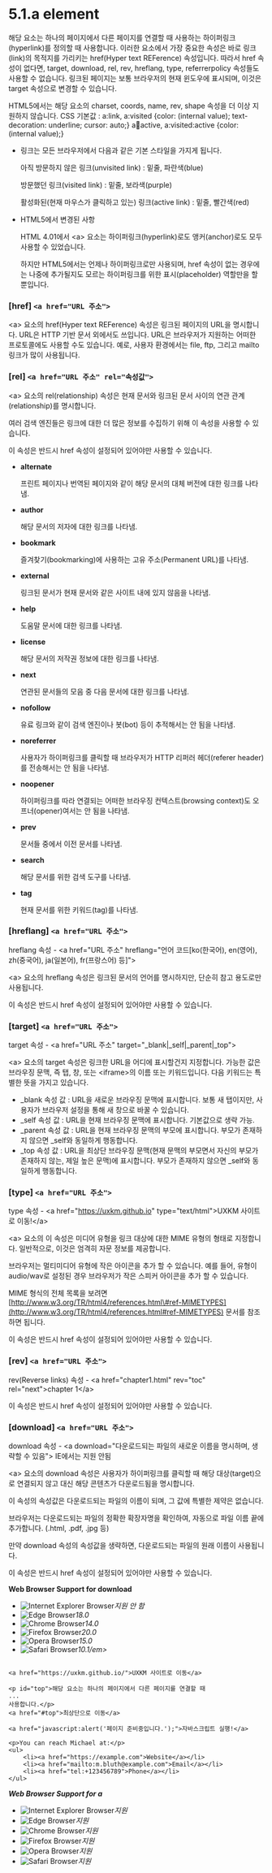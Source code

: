 # 5.1.a element

해당 요소는 하나의 페이지에서 다른 페이지를 연결할 때 사용하는 하이퍼링크\(hyperlink\)를 정의할 때 사용합니다. 이러한  요소에서 가장 중요한 속성은 바로 링크\(link\)의 목적지를 가리키는 href\(Hyper text REFerence\) 속성입니다. 따라서 href 속성이 없다면, target, download, rel, rev, hreflang, type, referrerpolicy 속성들도 사용할 수 없습니다. 링크된 페이지는 보통 브라우저의 현재 윈도우에 표시되며, 이것은 target 속성으로 변경할 수 있습니다.

HTML5에서는 해당 요소의 charset, coords, name, rev, shape 속성을 더 이상 지원하지 않습니다. CSS 기본값 : a:link, a:visited {color: \(internal value\); text-decoration: underline; cursor: auto;} a:link:active, a:visited:active {color: \(internal value\);}

* 링크는 모든 브라우저에서 다음과 같은 기본 스타일을 가지게 됩니다.

  아직 방문하지 않은 링크\(unvisited link\) : 밑줄, 파란색\(blue\)

  방문했던 링크\(visited link\) : 밑줄, 보라색\(purple\)

  활성화된\(현재 마우스가 클릭하고 있는\) 링크\(active link\) : 밑줄, 빨간색\(red\)

* HTML5에서 변경된 사항

  HTML 4.01에서 &lt;a&gt; 요소는 하이퍼링크\(hyperlink\)로도 앵커\(anchor\)로도 모두 사용할 수 있었습니다.

  하지만 HTML5에서는 언제나 하이퍼링크로만 사용되며, href 속성이 없는 경우에는 나중에 추가될지도 모르는 하이퍼링크를 위한 표시\(placeholder\) 역할만을 할 뿐입니다.

### \[href\] `<a href="URL 주소">`

&lt;a&gt; 요소의 href\(Hyper text REFerence\) 속성은 링크된 페이지의 URL을 명시합니다. URL은 HTTP 기반 문서 외에서도 쓰입니다. URL은 브라우저가 지원하는 어떠한 프로토콜에도 사용할 수도 있습니다. 예로, 사용자 환경에서는 file, ftp, 그리고 mailto 링크가 많이 사용됩니다.

### \[rel\] `<a href="URL 주소" rel="속성값">`

&lt;a&gt; 요소의 rel\(relationship\) 속성은 현재 문서와 링크된 문서 사이의 연관 관계\(relationship\)를 명시합니다.

여러 검색 엔진들은 링크에 대한 더 많은 정보를 수집하기 위해 이 속성을 사용할 수 있습니다.

이 속성은 반드시 href 속성이 설정되어 있어야만 사용할 수 있습니다.

* **alternate**

  프린트 페이지나 번역된 페이지와 같이 해당 문서의 대체 버전에 대한 링크를 나타냄.

* **author**

  해당 문서의 저자에 대한 링크를 나타냄.

* **bookmark**

  즐겨찾기\(bookmarking\)에 사용하는 고유 주소\(Permanent URL\)를 나타냄.

* **external**

  링크된 문서가 현재 문서와 같은 사이트 내에 있지 않음을 나타냄.

* **help**

  도움말 문서에 대한 링크를 나타냄.

* **license**

  해당 문서의 저작권 정보에 대한 링크를 나타냄.

* **next**

  연관된 문서들의 모음 중 다음 문서에 대한 링크를 나타냄.

* **nofollow**

  유료 링크와 같이 검색 엔진이나 봇\(bot\) 등이 추적해서는 안 됨을 나타냄.

* **noreferrer**

  사용자가 하이퍼링크를 클릭할 때 브라우저가 HTTP 리퍼러 헤더\(referer header\)를 전송해서는 안 됨을 나타냄.

* **noopener**

  하이퍼링크를 따라 연결되는 어떠한 브라우징 컨텍스트\(browsing context\)도 오프너\(opener\)여서는 안 됨을 나타냄.

* **prev**

  문서들 중에서 이전 문서를 나타냄.

* **search**

  해당 문서를 위한 검색 도구를 나타냄.

* **tag**

  현재 문서를 위한 키워드\(tag\)를 나타냄.

### \[hreflang\] `<a href="URL 주소">`

hreflang 속성 - &lt;a href="URL 주소" hreflang="언어 코드\[ko\(한국어\), en\(영어\), zh\(중국어\), ja\(일본어\), fr\(프랑스어\) 등\]"&gt;

&lt;a&gt; 요소의 hreflang 속성은 링크된 문서의 언어를 명시하지만, 단순히 참고 용도로만 사용됩니다.

이 속성은 반드시 href 속성이 설정되어 있어야만 사용할 수 있습니다.

### \[target\] `<a href="URL 주소">`

target 속성 - &lt;a href="URL 주소" target="\_blank\|\_self\|\_parent\|\_top"&gt;

&lt;a&gt; 요소의 target 속성은 링크한 URL을 어디에 표시할건지 지정합니다. 가능한 값은 브라우징 문맥, 즉 탭, 창, 또는 &lt;iframe&gt;의 이름 또는 키워드입니다. 다음 키워드는 특별한 뜻을 가지고 있습니다.

* \_blank 속성 값 : URL을 새로운 브라우징 문맥에 표시합니다. 보통 새 탭이지만, 사용자가 브라우저 설정을 통해 새 창으로 바꿀 수 있습니다.
* \_self 속성 값 : URL을 현재 브라우징 문맥에 표시합니다. 기본값으로 생략 가능.
* \_parent 속성 값 : URL을 현재 브라우징 문맥의 부모에 표시합니다. 부모가 존재하지 않으면 \_self와 동일하게 행동합니다.
* \_top 속성 값 : URL을 최상단 브라우징 문맥\(현재 문맥의 부모면서 자신의 부모가 존재하지 않는, 제일 높은 문맥\)에 표시합니다. 부모가 존재하지 않으면 \_self와 동일하게 행동합니다.

### \[type\] `<a href="URL 주소">`

type 속성 - &lt;a href="https://uxkm.github.io" type="text/html"&gt;UXKM 사이트로 이동!&lt;/a&gt;

&lt;a&gt; 요소의 이 속성은 미디어 유형을 링크 대상에 대한 MIME 유형의 형태로 지정합니다. 일반적으로, 이것은 엄격히 자문 정보를 제공합니다.

브라우저는 멀티미디어 유형에 작은 아이콘을 추가 할 수 있습니다. 예를 들어, 유형이 audio/wav로 설정된 경우 브라우저가 작은 스피커 아이콘을 추가 할 수 있습니다.

MIME 형식의 전체 목록을 보려면 [http://www.w3.org/TR/html4/references.html\#ref-MIMETYPES](http://www.w3.org/TR/html4/references.html#ref-MIMETYPES) 문서를 참조하면 됩니다.

이 속성은 반드시 href 속성이 설정되어 있어야만 사용할 수 있습니다.

### \[rev\] `<a href="URL 주소">`

rev\(Reverse links\) 속성 - &lt;a href="chapter1.html" rev="toc" rel="next"&gt;chapter 1&lt;/a&gt;

이 속성은 반드시 href 속성이 설정되어 있어야만 사용할 수 있습니다.

### \[download\] `<a href="URL 주소">`

download 속성 - &lt;a download="다운로드되는 파일의 새로운 이름을 명시하며, 생략할 수 있음"&gt; IE에서는 지원 안됨

&lt;a&gt; 요소의 download 속성은 사용자가 하이퍼링크를 클릭할 때 해당 대상\(target\)으로 연결되지 않고 대신 해당 콘텐츠가 다운로드됨을 명시합니다.

이 속성의 속성값은 다운로드되는 파일의 이름이 되며, 그 값에 특별한 제약은 없습니다.

브라우저는 다운로드되는 파일의 정확한 확장자명을 확인하여, 자동으로 파일 이름 끝에 추가합니다. \(.html, .pdf, .jpg 등\)

만약 download 속성의 속성값을 생략하면, 다운로드되는 파일의 원래 이름이 사용됩니다.

이 속성은 반드시 href 속성이 설정되어 있어야만 사용할 수 있습니다.

**Web Browser Support for download**

* ![Internet Explorer Browser](images/icon/ico_ie-false.png)_지원 안 함_
* ![Edge Browser](images/icon/ico_edge-true.png)_18.0_
* ![Chrome Browser](images/icon/ico_chrome-true.png)_14.0_
* ![Firefox Browser](images/icon/ico_firefox-true.png)_20.0_
* ![Opera Browser](images/icon/ico_opera-true.png)_15.0_
* ![Safari Browser](images/icon/ico_safari-true.png)_10.1/em&gt;_

```text

<a href="https://uxkm.github.io/">UXKM 사이트로 이동</a>

<p id="top">해당 요소는 하나의 페이지에서 다른 페이지를 연결할 때
...
사용합니다.</p>
<a href="#top">최상단으로 이동</a>

<a href="javascript:alert('페이지 준비중입니다.');">자바스크립트 실행!</a>

<p>You can reach Michael at:</p>
<ul>
	<li><a href="https://example.com">Website</a></li>
	<li><a href="mailto:m.bluth@example.com">Email</a></li>
	<li><a href="tel:+123456789">Phone</a></li>
</ul>
```

_**Web Browser Support for a**_

* ![Internet Explorer Browser](images/icon/ico_ie-true.png)_지원_
* ![Edge Browser](images/icon/ico_edge-true.png)_지원_
* ![Chrome Browser](images/icon/ico_chrome-true.png)_지원_
* ![Firefox Browser](images/icon/ico_firefox-true.png)_지원_
* ![Opera Browser](images/icon/ico_opera-true.png)_지원_
* ![Safari Browser](images/icon/ico_safari-true.png)_지원_

